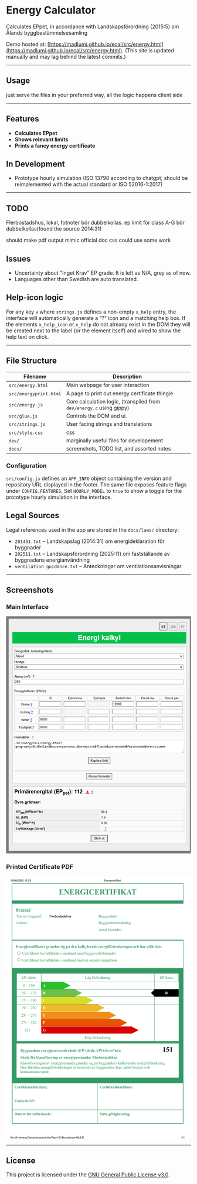 
# Energy Calculator

Calculates EPpet, in accordance with   Landskapsförordning (2015:5) om Ålands byggbestämmelsesamling

Demo hosted at: [https://madlumi.github.io/ecal/src/energy.html](https://madlumi.github.io/ecal/src/energy.html). (This site is updated manually and may lag behind the latest commits.)


---

## Usage

just serve the files in your preferred way, all the logic happens client side


---

## Features

- **Calculates EPpet**
- **Shows relevant limits**
- **Prints a fancy energy certificate**

## In Development

- Prototype hourly simulation (ISO 13790 according to chatgpt; should be reimplemented with the actual standard or ISO 52016-1:2017)

---


## TODO

Flerbostadshus, lokal, fotnoter bör dubbelkollas.
ep limit för class A-G bör dubbelkollas(found the source 2014:31) 

should make pdf output mimic official doc
css could use some work

## Issues

- Uncertainty about "Inget Krav" EP grade. It is left as N/A, grey as of now.
- Languages other than Swedish are auto translated.

## Help-icon logic

For any key `x` where `strings.js` defines a non-empty `x_help` entry, the
interface will automatically generate a “?” icon and a matching help box. If the
elements `x_help_icon` or `x_help` do not already exist in the DOM they will be
created next to the label (or the element itself) and wired to show the help
text on click.




---


## File Structure

| Filename              | Description |
|-----------------------|--------------------------------------------------------------|
| `src/energy.html`      | Main webpage for user interaction |
| `src/energyprint.html` | A page to print out energy certificate thingie |
| `src/energy.js`        | Core calculation logic, (transpiled from `dev/energy.c` using gippy) |
| `src/glue.js`          | Controls the DOM and ui. |
| `src/strings.js`       | User facing strings and translations |
| `src/style.css`        | css |
| `dev/`                 | marginally useful files for developement |
| `docs/`                | screenshots, TODO list, and assorted notes |


### Configuration

`src/config.js` defines an `APP_INFO` object containing the version and repository URL displayed in the footer.
The same file exposes feature flags under `CONFIG.FEATURES`. Set `HOURLY_MODEL` to
`true` to show a toggle for the prototype hourly simulation in the interface.

## Legal Sources

Legal references used in the app are stored in the `docs/laws/` directory:

- `201431.txt` – Landskapslag (2014:31) om energideklaration för byggnader
- `202511.txt` – Landskapsförordning (2025:11) om fastställande av byggnadens energianvändning
- `ventilation_guidance.txt` – Anteckningar om ventilationsanvisningar


---

## Screenshots

### Main Interface

![Screenshot showing the energy calculator's main interface](docs/screenshot.png)

### Printed Certificate PDF

![Screenshot showing a generated energy certificate PDF](docs/screenshot_output.png)

---

## License

This project is licensed under the [GNU General Public License v3.0](LICENCE.txt).
